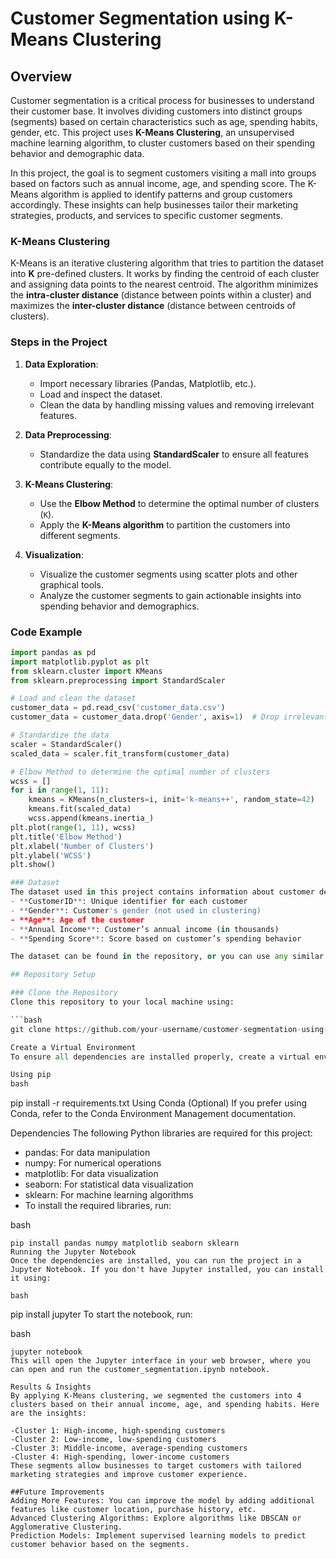 # Customer Segmentation using K-Means Clustering

## Overview

Customer segmentation is a critical process for businesses to understand their customer base. It involves dividing customers into distinct groups (segments) based on certain characteristics such as age, spending habits, gender, etc. This project uses **K-Means Clustering**, an unsupervised machine learning algorithm, to cluster customers based on their spending behavior and demographic data.

In this project, the goal is to segment customers visiting a mall into groups based on factors such as annual income, age, and spending score. The K-Means algorithm is applied to identify patterns and group customers accordingly. These insights can help businesses tailor their marketing strategies, products, and services to specific customer segments.

### K-Means Clustering

K-Means is an iterative clustering algorithm that tries to partition the dataset into **K** pre-defined clusters. It works by finding the centroid of each cluster and assigning data points to the nearest centroid. The algorithm minimizes the **intra-cluster distance** (distance between points within a cluster) and maximizes the **inter-cluster distance** (distance between centroids of clusters).

### Steps in the Project

1. **Data Exploration**:
   - Import necessary libraries (Pandas, Matplotlib, etc.).
   - Load and inspect the dataset.
   - Clean the data by handling missing values and removing irrelevant features.

2. **Data Preprocessing**:
   - Standardize the data using **StandardScaler** to ensure all features contribute equally to the model.
   
3. **K-Means Clustering**:
   - Use the **Elbow Method** to determine the optimal number of clusters (`K`).
   - Apply the **K-Means algorithm** to partition the customers into different segments.

4. **Visualization**:
   - Visualize the customer segments using scatter plots and other graphical tools.
   - Analyze the customer segments to gain actionable insights into spending behavior and demographics.

### Code Example

```python
import pandas as pd
import matplotlib.pyplot as plt
from sklearn.cluster import KMeans
from sklearn.preprocessing import StandardScaler

# Load and clean the dataset
customer_data = pd.read_csv('customer_data.csv')
customer_data = customer_data.drop('Gender', axis=1)  # Drop irrelevant column

# Standardize the data
scaler = StandardScaler()
scaled_data = scaler.fit_transform(customer_data)

# Elbow Method to determine the optimal number of clusters
wcss = []
for i in range(1, 11):
    kmeans = KMeans(n_clusters=i, init='k-means++', random_state=42)
    kmeans.fit(scaled_data)
    wcss.append(kmeans.inertia_)
plt.plot(range(1, 11), wcss)
plt.title('Elbow Method')
plt.xlabel('Number of Clusters')
plt.ylabel('WCSS')
plt.show()

### Dataset
The dataset used in this project contains information about customer demographics and their spending habits. It includes the following features:
- **CustomerID**: Unique identifier for each customer
- **Gender**: Customer's gender (not used in clustering)
- **Age**: Age of the customer
- **Annual Income**: Customer’s annual income (in thousands)
- **Spending Score**: Score based on customer’s spending behavior

The dataset can be found in the repository, or you can use any similar customer segmentation dataset.

## Repository Setup

### Clone the Repository
Clone this repository to your local machine using:

```bash
git clone https://github.com/your-username/customer-segmentation-using-k-means.git

Create a Virtual Environment
To ensure all dependencies are installed properly, create a virtual environment and activate it:

Using pip
bash
```
pip install -r requirements.txt
Using Conda (Optional)
If you prefer using Conda, refer to the Conda Environment Management documentation.

Dependencies
The following Python libraries are required for this project:

- pandas: For data manipulation
- numpy: For numerical operations
- matplotlib: For data visualization
- seaborn: For statistical data visualization
- sklearn: For machine learning algorithms
- To install the required libraries, run:

bash
```
pip install pandas numpy matplotlib seaborn sklearn
Running the Jupyter Notebook
Once the dependencies are installed, you can run the project in a Jupyter Notebook. If you don't have Jupyter installed, you can install it using:

bash
```
pip install jupyter
To start the notebook, run:

bash
```
jupyter notebook
This will open the Jupyter interface in your web browser, where you can open and run the customer_segmentation.ipynb notebook.

Results & Insights
By applying K-Means clustering, we segmented the customers into 4 clusters based on their annual income, age, and spending habits. Here are the insights:

-Cluster 1: High-income, high-spending customers
-Cluster 2: Low-income, low-spending customers
-Cluster 3: Middle-income, average-spending customers
-Cluster 4: High-spending, lower-income customers
These segments allow businesses to target customers with tailored marketing strategies and improve customer experience.

##Future Improvements
Adding More Features: You can improve the model by adding additional features like customer location, purchase history, etc.
Advanced Clustering Algorithms: Explore algorithms like DBSCAN or Agglomerative Clustering.
Prediction Models: Implement supervised learning models to predict customer behavior based on the segments.
